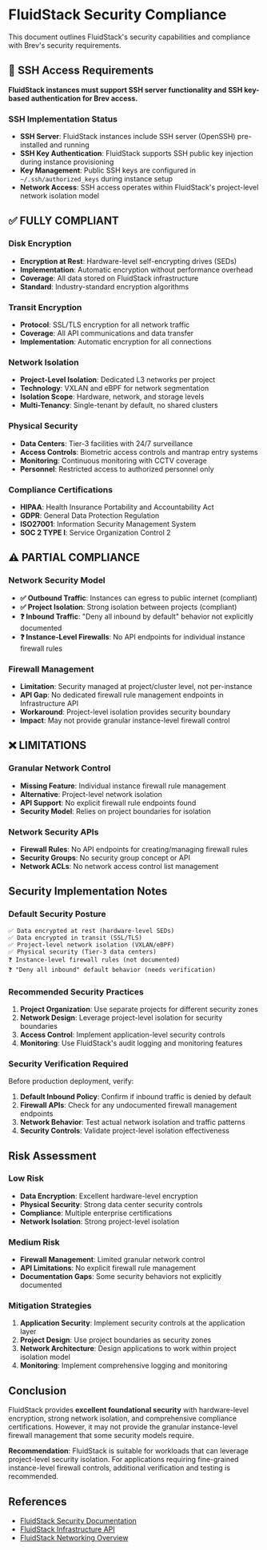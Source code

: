 # FluidStack Security Compliance

This document outlines FluidStack's security capabilities and compliance with Brev's security requirements.

## 🔑 SSH Access Requirements

**FluidStack instances must support SSH server functionality and SSH key-based authentication for Brev access.**

### SSH Implementation Status
- **SSH Server**: FluidStack instances include SSH server (OpenSSH) pre-installed and running
- **SSH Key Authentication**: FluidStack supports SSH public key injection during instance provisioning
- **Key Management**: Public SSH keys are configured in `~/.ssh/authorized_keys` during instance setup
- **Network Access**: SSH access operates within FluidStack's project-level network isolation model

## ✅ FULLY COMPLIANT

### Disk Encryption
- **Encryption at Rest**: Hardware-level self-encrypting drives (SEDs)
- **Implementation**: Automatic encryption without performance overhead
- **Coverage**: All data stored on FluidStack infrastructure
- **Standard**: Industry-standard encryption algorithms

### Transit Encryption
- **Protocol**: SSL/TLS encryption for all network traffic
- **Coverage**: All API communications and data transfer
- **Implementation**: Automatic encryption for all connections

### Network Isolation
- **Project-Level Isolation**: Dedicated L3 networks per project
- **Technology**: VXLAN and eBPF for network segmentation
- **Isolation Scope**: Hardware, network, and storage levels
- **Multi-Tenancy**: Single-tenant by default, no shared clusters

### Physical Security
- **Data Centers**: Tier-3 facilities with 24/7 surveillance
- **Access Controls**: Biometric access controls and mantrap entry systems
- **Monitoring**: Continuous monitoring with CCTV coverage
- **Personnel**: Restricted access to authorized personnel only

### Compliance Certifications
- **HIPAA**: Health Insurance Portability and Accountability Act
- **GDPR**: General Data Protection Regulation
- **ISO27001**: Information Security Management System
- **SOC 2 TYPE I**: Service Organization Control 2

## ⚠️ PARTIAL COMPLIANCE

### Network Security Model
- **✅ Outbound Traffic**: Instances can egress to public internet (compliant)
- **✅ Project Isolation**: Strong isolation between projects (compliant)
- **❓ Inbound Traffic**: "Deny all inbound by default" behavior not explicitly documented
- **❓ Instance-Level Firewalls**: No API endpoints for individual instance firewall rules

### Firewall Management
- **Limitation**: Security managed at project/cluster level, not per-instance
- **API Gap**: No dedicated firewall rule management endpoints in Infrastructure API
- **Workaround**: Project-level isolation provides security boundary
- **Impact**: May not provide granular instance-level firewall control

## ❌ LIMITATIONS

### Granular Network Control
- **Missing Feature**: Individual instance firewall rule management
- **Alternative**: Project-level network isolation
- **API Support**: No explicit firewall rule endpoints found
- **Security Model**: Relies on project boundaries for isolation

### Network Security APIs
- **Firewall Rules**: No API endpoints for creating/managing firewall rules
- **Security Groups**: No security group concept or API
- **Network ACLs**: No network access control list management

## Security Implementation Notes

### Default Security Posture
```
✅ Data encrypted at rest (hardware-level SEDs)
✅ Data encrypted in transit (SSL/TLS)
✅ Project-level network isolation (VXLAN/eBPF)
✅ Physical security (Tier-3 data centers)
❓ Instance-level firewall rules (not documented)
❓ "Deny all inbound" default behavior (needs verification)
```

### Recommended Security Practices

1. **Project Organization**: Use separate projects for different security zones
2. **Network Design**: Leverage project-level isolation for security boundaries
3. **Access Control**: Implement application-level security controls
4. **Monitoring**: Use FluidStack's audit logging and monitoring features

### Security Verification Required

Before production deployment, verify:

1. **Default Inbound Policy**: Confirm if inbound traffic is denied by default
2. **Firewall APIs**: Check for any undocumented firewall management endpoints
3. **Network Behavior**: Test actual network isolation and traffic patterns
4. **Security Controls**: Validate project-level isolation effectiveness

## Risk Assessment

### Low Risk
- **Data Encryption**: Excellent hardware-level encryption
- **Physical Security**: Strong data center security controls
- **Compliance**: Multiple enterprise certifications
- **Network Isolation**: Strong project-level isolation

### Medium Risk
- **Firewall Management**: Limited granular network control
- **API Limitations**: No explicit firewall rule management
- **Documentation Gaps**: Some security behaviors not explicitly documented

### Mitigation Strategies

1. **Application Security**: Implement security controls at the application layer
2. **Project Design**: Use project boundaries as security zones
3. **Network Architecture**: Design applications to work within project isolation model
4. **Monitoring**: Implement comprehensive logging and monitoring

## Conclusion

FluidStack provides **excellent foundational security** with hardware-level encryption, strong network isolation, and comprehensive compliance certifications. However, it may not provide the granular instance-level firewall management that some security models require.

**Recommendation**: FluidStack is suitable for workloads that can leverage project-level security isolation. For applications requiring fine-grained instance-level firewall controls, additional verification and testing is recommended.

## References

- [FluidStack Security Documentation](https://www.fluidstack.io/resources/security)
- [FluidStack Infrastructure API](https://docs.fluidstack.io/api/infrastructure/)
- [FluidStack Networking Overview](https://docs.fluidstack.io/fluidstack/networking/overview/)

